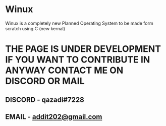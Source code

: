 # Winux
Winux is a completely new Planned Operating System to be made form scratch using C (new kernal)

# THE PAGE IS UNDER DEVELOPMENT IF YOU WANT TO CONTRIBUTE IN ANYWAY CONTACT ME ON DISCORD OR MAIL
## DISCORD - qazadi#7228
## EMAIL - addit202@gmail.com

